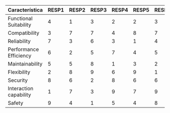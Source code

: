 | Característica         |   RESP1 |   RESP2 |   RESP3 |   RESP4 |   RESP5 |   RESP6 |   RESP7 |   RESP8 |   RESP9 |   RESP10 |   RESP11 |   RESP12 |   RESP13 |   RESP14 |
|------------------------|---------|---------|---------|---------|---------|---------|---------|---------|---------|----------|----------|----------|----------|----------|
| Functional Suitability |       4 |       1 |       3 |       2 |       2 |       3 |       3 |       6 |       2 |        3 |        3 |        1 |        1 |        9 |
| Compatibility          |       3 |       7 |       7 |       4 |       8 |       7 |       8 |       8 |       4 |        6 |        8 |        6 |        7 |        8 |
| Reliability            |       7 |       3 |       6 |       3 |       1 |       4 |       2 |       7 |       8 |        7 |        6 |        3 |        4 |        6 |
| Performance Efficiency |       6 |       2 |       5 |       7 |       4 |       5 |       4 |       1 |       1 |        1 |        1 |        7 |        6 |        1 |
| Maintainability        |       5 |       5 |       8 |       1 |       3 |       2 |       6 |       3 |       7 |        8 |        4 |        2 |        2 |        2 |
| Flexibility            |       2 |       8 |       9 |       6 |       9 |       1 |       9 |       9 |       6 |        9 |        9 |        5 |        8 |        4 |
| Security               |       8 |       6 |       2 |       8 |       6 |       6 |       1 |       2 |       9 |        4 |        5 |        8 |        3 |        3 |
| Interaction capability |       1 |       7 |       3 |       9 |       7 |       9 |       5 |       4 |       5 |        5 |        2 |        4 |        9 |        7 |
| Safety                 |       9 |       4 |       1 |       5 |       4 |       8 |       7 |       5 |       3 |        2 |        7 |        9 |        5 |        5 |
